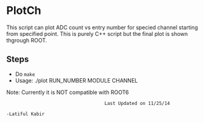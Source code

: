 PlotCh
======
This script can plot ADC count vs entry number for specied channel starting from specified point. 
This is purely C++ script but the final plot is shown thgrough ROOT.

Steps
----
* Do `make`
* Usage: ./plot RUN_NUMBER MODULE CHANNEL

Note: Currently it is NOT compatible with ROOT6

										Last Updated on 11/25/14
                                                                                 -Latiful Kabir
